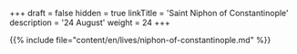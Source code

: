 +++
draft = false
hidden = true
linkTitle = 'Saint Niphon of Constantinople'
description = '24 August'
weight = 24
+++

{{% include file="content/en/lives/niphon-of-constantinople.md" %}}
